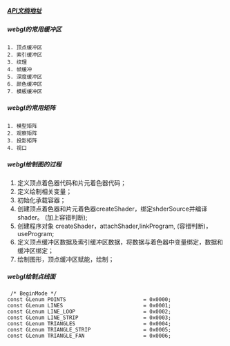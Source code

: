 ##### [API文档地址](https://registry.khronos.org/webgl/specs/1.0/)

##### webgl的常用缓冲区
```
1. 顶点缓冲区
2. 索引缓冲区
3. 纹理
4. 帧缓冲
5. 深度缓冲区
6. 颜色缓冲区
7. 模板缓冲区
```
##### webgl的常用矩阵
```
1. 模型矩阵
2. 观察矩阵
3. 投影矩阵
4. 视口
```

##### webgl绘制图的过程
1. 定义顶点着色器代码和片元着色器代码；
2. 定义绘制相关变量；
3. 初始化承载容器；
4. 创建顶点着色器和片元着色器createShader，绑定shderSource并编译shader。 (加上容错判断);
5. 创建程序对象 createShader，attachShader,linkProgram, (容错判断)，useProgram;
6. 定义顶点缓冲区数据及索引缓冲区数据，将数据与着色器中变量绑定，数据和缓冲区绑定；
7. 绘制图形，顶点缓冲区赋能，绘制；

##### webgl绘制点线面
```
 /* BeginMode */
const GLenum POINTS                         = 0x0000;
const GLenum LINES                          = 0x0001;
const GLenum LINE_LOOP                      = 0x0002;
const GLenum LINE_STRIP                     = 0x0003;
const GLenum TRIANGLES                      = 0x0004;
const GLenum TRIANGLE_STRIP                 = 0x0005;
const GLenum TRIANGLE_FAN                   = 0x0006;
```